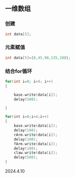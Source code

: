 ## 一维数组

### 创建

```c++
int data[5]; 

```

### 元素赋值

```c++
int data[5]={0,45,90,135,180};
```

### 结合for循环

```c++
for(int i=0; i<4; i++)
{

    base.write(data[i]);
    delay(500);

}

```

```c++
for(int i=0;i<4;i++)
{
    base.write(data[i]);
    delay(100);
    rArm.write(data[i]);
    delay(100);
    fArm.write(data[i]);
    delay(100);
    claw.write(data[i]);
    delay(500);
}
```

2024.4.10
